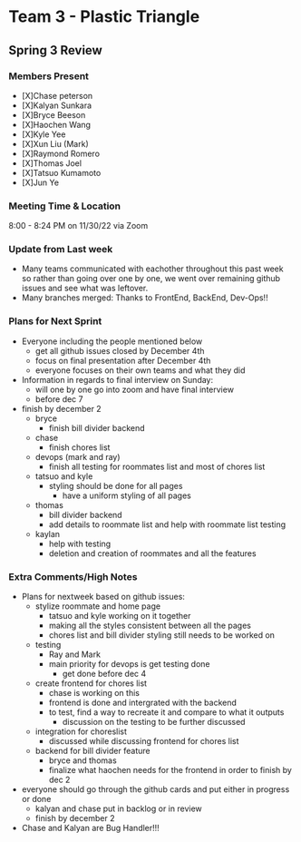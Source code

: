 # Team 3 - Plastic Triangle

## **Spring 3 Review**

### **Members Present**

- [X]Chase peterson
- [X]Kalyan Sunkara
- [X]Bryce Beeson
- [X]Haochen Wang
- [X]Kyle Yee
- [X]Xun Liu (Mark)
- [X]Raymond Romero
- [X]Thomas Joel
- [X]Tatsuo Kumamoto
- [X]Jun Ye

### **Meeting Time & Location**

8:00 - 8:24 PM on 11/30/22 via Zoom

### **Update from Last week**

- Many teams communicated with eachother throughout this past week so rather than going over one by one, we went over
  remaining github issues and see what was leftover.
- Many branches merged: Thanks to FrontEnd, BackEnd, Dev-Ops!!

### **Plans for Next Sprint**

- Everyone including the people mentioned below
  - get all github issues closed by December 4th
  - focus on final presentation after December 4th
  - everyone focuses on their own teams and what they did
- Information in regards to final interview on Sunday:
  - will one by one go into zoom and have final interview
  - before dec 7
- finish by december 2
  - bryce
    - finish bill divider backend
  - chase
    - finish chores list
  - devops (mark and ray)
    - finish all testing for roommates list and most of chores list
  - tatsuo and kyle
    - styling should be done for all pages
      - have a uniform styling of all pages
  - thomas
    - bill divider backend
    - add details to roommate list and help with roommate list testing
  - kaylan
    - help with testing
    - deletion and creation of roommates and all the features

### **Extra Comments/High Notes**

- Plans for nextweek based on github issues:
  - stylize roommate and home page
    - tatsuo and kyle working on it together
    - making all the styles consistent between all the pages
    - chores list and bill divider styling still needs to be worked on
  - testing
    - Ray and Mark
    - main priority for devops is get testing done
      - get done before dec 4
  - create frontend for chores list
    - chase is working on this
    - frontend is done and intergrated with the backend
    - to test, find a way to recreate it and compare to what it outputs
      - discussion on the testing to be further discussed
  - integration for choreslist
    - discussed while discussing frontend for chores list
  - backend for bill divider feature
    - bryce and thomas
    - finalize what haochen needs for the frontend in order to finish by dec 2
- everyone should go through the github cards and put either in progress or done
  - kalyan and chase put in backlog or in review
  - finish by december 2
- Chase and Kalyan are Bug Handler!!!
